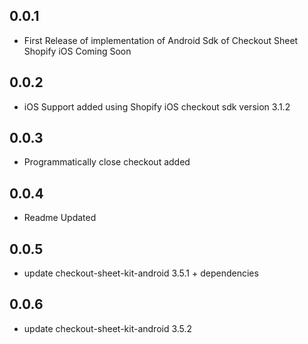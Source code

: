 ## 0.0.1
* First Release of implementation of Android Sdk of Checkout Sheet Shopify iOS Coming Soon

## 0.0.2
* iOS Support added using Shopify iOS checkout sdk version 3.1.2

## 0.0.3
* Programmatically close checkout added

## 0.0.4 
* Readme Updated

## 0.0.5 
* update checkout-sheet-kit-android 3.5.1 + dependencies

## 0.0.6
* update checkout-sheet-kit-android 3.5.2